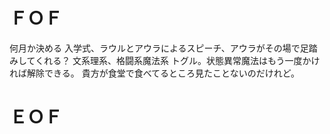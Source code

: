 # ＦＯＦ
何月か決める
入学式、ラウルとアウラによるスピーチ、アウラがその場で足踏みしてくれる？
文系理系、格闘系魔法系
トグル。状態異常魔法はもう一度かければ解除できる。
貴方が食堂で食べてるところ見たことないのだけれど。

# ＥＯＦ
